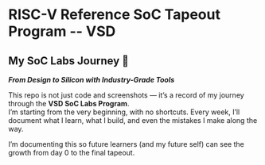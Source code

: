 # RISC-V Reference SoC Tapeout Program -- VSD
## My SoC Labs Journey 🚀
***From Design to Silicon with Industry-Grade Tools***


This repo is not just code and screenshots — it’s a record of my journey through the **VSD SoC Labs Program**.  
I’m starting from the very beginning, with no shortcuts. Every week, I’ll document what I learn, what I build, and even the mistakes I make along the way. 

I’m documenting this so future learners (and my future self) can see the growth from day 0 to the final tapeout.

